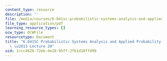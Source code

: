 ```yaml
---
content_type: resource
description: ''
file: /media/courses/6-041sc-probabilistic-systems-analysis-and-applied-probability-fall-2013/1ccc462672eb4e1895ff2fb1d10ffd99_MIT6_041SCF13_lec20_300k.mp4.pdf
file_type: application/pdf
learning_resource_types: []
ocw_type: OCWFile
resourcetype: Document
title: "6.041SC Probabilistic Systems Analysis and Applied Probability, Fall 2013Transcript\
  \ \u2013 Lecture 20"
uid: 1ccc4626-72eb-4e18-95ff-2fb1d10ffd99
---
```

